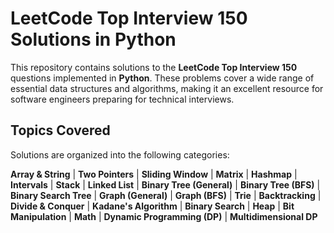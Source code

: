 # LeetCode Top Interview 150 Solutions in Python

This repository contains solutions to the **LeetCode Top Interview 150** questions implemented in **Python**. These problems cover a wide range of essential data structures and algorithms, making it an excellent resource for software engineers preparing for technical interviews.

## Topics Covered

Solutions are organized into the following categories:

**Array & String** | **Two Pointers** | **Sliding Window** | **Matrix** | **Hashmap** | **Intervals** | **Stack** | **Linked List** | **Binary Tree (General)** | **Binary Tree (BFS)** | **Binary Search Tree** | **Graph (General)** | **Graph (BFS)** | **Trie** | **Backtracking** | **Divide & Conquer** | **Kadane's Algorithm** | **Binary Search** | **Heap** | **Bit Manipulation** | **Math** | **Dynamic Programming (DP)** | **Multidimensional DP**

